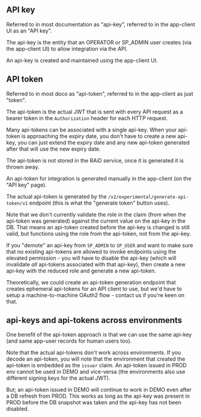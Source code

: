 
## API key 

Referred to in most documentation as "api-key", referred to in the 
app-client UI as an "API key".

The api-key is the entity that an OPERATOR or SP_ADMIN user creates (via the 
app-client UI) to allow integration via the API.

An api-key is created and maintained using the app-client UI.  


## API token

Referred to in most doco as "api-token", referred to in the app-client as just
"token".

The api-token is the actual JWT that is sent with every API request as a
bearer token in the `Authorization` header for each HTTP request.

Many api-tokens can be associated with a single api-key. 
When your api-token is approaching the expiry date, you don't have to create a 
new api-key, you can just extend the expiry date and any new api-token generated
after that will use the new expiry date.

The api-token is not stored in the RAiD service, once it is generated it is
thrown away.

An api-token for integration is generated manually in the app-client
(on the "API key" page). 

The actual api-token is generated by the 
`/v2/experimental/generate-api-token/v1` 
endpoint (this is what the "generate token" button uses). 

Note that we don't currently validate the role in the claim (from when 
the api-token was generated) against the current value on the api-key in 
the DB. That means an api-token created before the api-key is changed is
still valid, but functions using the role from the api-token, not from 
the api-key.

If you "demote" an api-key from `SP_ADMIN` to `SP_USER` and want to make sure 
that no existing api-tokens are allowed to invoke endpoints using the elevated
permission - you will have to disable the api-key (which will invalidate 
*all* api-tokens associated with that api-key), then create a new api-key 
with the reduced role and generate a new api-token.

Theoretically, we could create an api-token generation endpoint that 
creates ephemeral api-tokens for an API client to use, but we'd have to 
setup a machine-to-machine OAuth2 flow - contact us if you're keen on 
that.


## api-keys and api-tokens across environments

One benefit of the api-token approach is that we can use the same api-key 
(and same app-user records for human users too).

Note that the actual api-tokens don't work across environments.
If you decode an api-token, you will note that the environment that created the
api-token is embedded as the `issuer` claim.  An api-token issued in PROD 
env cannot be used in DEMO and vice-versa (the environments also use 
different signing keys for the actual JWT).

But; an api-token issued in DEMO will continue to work in DEMO even after 
a DB refresh from PROD. This  works as long as the api-key was present in PROD 
before the DB snapshot was taken and the api-key has not been disabled. 